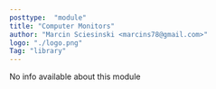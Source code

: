 ```yaml
---
posttype:  "module"  
title: "Computer Monitors"
author: "Marcin Sciesinski <marcins78@gmail.com>"
logo: "./logo.png"
Tag: "library"
---
```

No info available about this module
